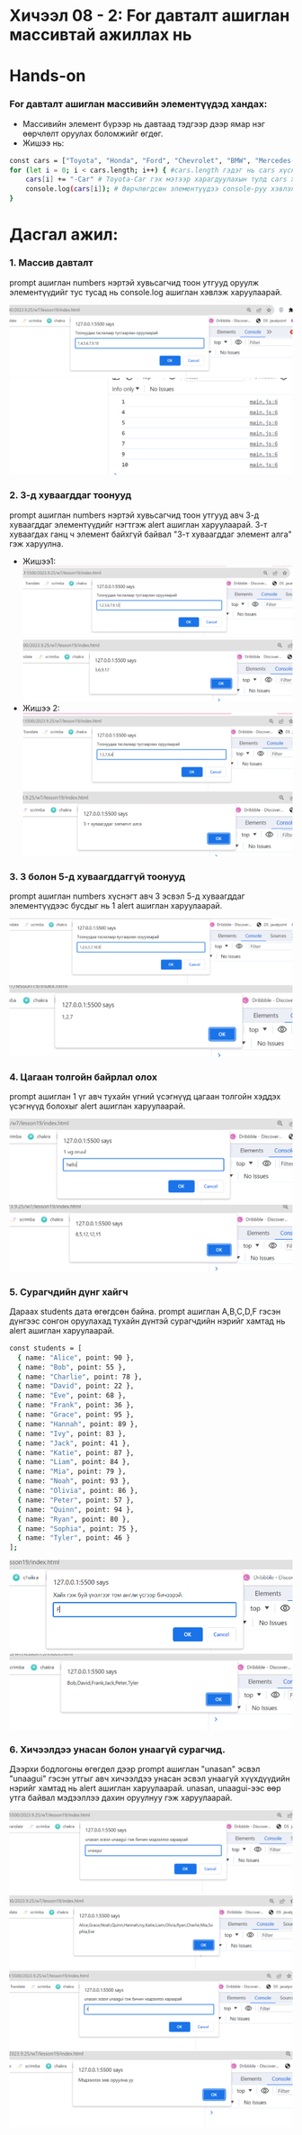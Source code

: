 # Хичээл 08 - 2: For давталт ашиглан массивтай ажиллах нь

<!-- ### Лекц бичлэг:

### Бодлого бичлэг:  -->

 
# Hands-on

### For давталт ашиглан массивийн элементүүдэд хандах:

- Массивийн элемент бүрээр нь давтаад тэдгээр дээр ямар нэг өөрчлөлт оруулах боломжийг өгдөг.
- Жишээ нь:

```sh
const cars = ["Toyota", "Honda", "Ford", "Chevrolet", "BMW", "Mercedes-Benz"];
for (let i = 0; i < cars.length; i++) { #cars.length гэдэг нь cars хүснэгтийн урт буюу нийт хэдэн элементтэйг тодорхойлох ба энэ давталт cars хүснэгт дуустал ажиллана гэсэн үг.
    cars[i] += "-Car" # Toyota-Car гэх мэтээр харагдуулахын тулд cars хүснэгтийн элемент бүр дээр -Car гэсэн текстийг залгаж байна.
    console.log(cars[i]); # Өөрчлөгдсөн элементүүдээ console-руу хэвлэж байна.
}
```

# Дасгал ажил:

### 1. Массив давталт
prompt ашиглан numbers нэртэй хувьсагчид тоон утгууд оруулж элементүүдийг тус тусад нь console.log ашиглан хэвлэж харуулаарай.

![Alt text](image.png)
![Alt text](image-1.png)

### 2. 3-д хуваагддаг тоонууд 
prompt ашиглан numbers нэртэй хувьсагчид тоон утгууд авч 3-д хуваагддаг элементүүдийг нэгтгэж alert ашиглан харуулаарай. 3-т хуваагдах ганц ч элемент байхгүй байвал "3-т хуваагддаг элемент алга" гэж харуулна.

- Жишээ1:
  ![Alt text](image-2.png)
  ![Alt text](image-3.png)
- Жишээ 2:
  ![Alt text](image-4.png)
  ![Alt text](image-5.png)

### 3. 3 болон 5-д хуваагддаггүй тоонууд
prompt ашиглан numbers хүснэгт авч 3 эсвэл 5-д хуваагддаг элементүүдээс бусдыг нь 1 alert ашиглан харуулаарай.

![Alt text](image-6.png)
![Alt text](image-7.png)

### 4. Цагаан толгойн байрлал олох
prompt ашиглан 1 үг авч тухайн үгний үсэгнүүд цагаан толгойн хэддэх үсэгнүүд болохыг alert ашиглан харуулаарай.

![Alt text](image-8.png)
![Alt text](image-9.png)

### 5. Сурагчдийн дүнг хайгч
Дараах students дата өгөгдсөн байна. prompt ашиглан A,B,C,D,F гэсэн дүнгээс сонгон оруулахад тухайн дүнтэй сурагчдийн нэрийг хамтад нь alert ашиглан харуулаарай.

```sh
const students = [
  { name: "Alice", point: 90 },
  { name: "Bob", point: 55 },
  { name: "Charlie", point: 78 },
  { name: "David", point: 22 },
  { name: "Eve", point: 68 },
  { name: "Frank", point: 36 },
  { name: "Grace", point: 95 },
  { name: "Hannah", point: 89 },
  { name: "Ivy", point: 83 },
  { name: "Jack", point: 41 },
  { name: "Katie", point: 87 },
  { name: "Liam", point: 84 },
  { name: "Mia", point: 79 },
  { name: "Noah", point: 93 },
  { name: "Olivia", point: 86 },
  { name: "Peter", point: 57 },
  { name: "Quinn", point: 94 },
  { name: "Ryan", point: 80 },
  { name: "Sophia", point: 75 },
  { name: "Tyler", point: 46 }
];
```

![Alt text](image-10.png)
![Alt text](image-11.png)

### 6. Хичээлдээ унасан болон унаагүй сурагчид.
Дээрхи бодлогоны өгөгдөл дээр prompt ашиглан "unasan" эсвэл "unaagui" гэсэн утгыг авч хичээлдээ унасан эсвэл унаагүй хүүхдүүдийн нэрийг хамтад нь alert ашиглан харуулаарай. unasan, unaagui-ээс өөр утга байвал мэдээллээ дахин оруулнуу гэж харуулаарай.

![Alt text](image-12.png)
![Alt text](image-13.png)
![Alt text](image-14.png)
![Alt text](image-15.png)

